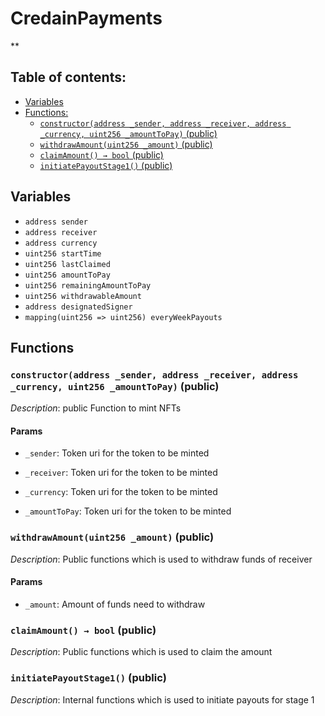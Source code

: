 # CredainPayments
**


## Table of contents:
- [Variables](#variables)
- [Functions:](#functions)
  - [`constructor(address _sender, address _receiver, address _currency, uint256 _amountToPay)` (public) ](#credainpayments-constructor-address-address-address-uint256-)
  - [`withdrawAmount(uint256 _amount)` (public) ](#credainpayments-withdrawamount-uint256-)
  - [`claimAmount() → bool` (public) ](#credainpayments-claimamount--)
  - [`initiatePayoutStage1()` (public) ](#credainpayments-initiatepayoutstage1--)

## Variables <a name="variables"></a>
- `address sender`
- `address receiver`
- `address currency`
- `uint256 startTime`
- `uint256 lastClaimed`
- `uint256 amountToPay`
- `uint256 remainingAmountToPay`
- `uint256 withdrawableAmount`
- `address designatedSigner`
- `mapping(uint256 => uint256) everyWeekPayouts`

## Functions <a name="functions"></a>

### `constructor(address _sender, address _receiver, address _currency, uint256 _amountToPay)` (public) <a name="credainpayments-constructor-address-address-address-uint256-"></a>

*Description*: public Function to mint NFTs


#### Params
 - `_sender`: Token uri for the token to be minted  

 - `_receiver`: Token uri for the token to be minted  

 - `_currency`: Token uri for the token to be minted  

 - `_amountToPay`: Token uri for the token to be minted

### `withdrawAmount(uint256 _amount)` (public) <a name="credainpayments-withdrawamount-uint256-"></a>

*Description*: Public functions which is used to withdraw funds of receiver   


#### Params
 - `_amount`: Amount of funds need to withdraw

### `claimAmount() → bool` (public) <a name="credainpayments-claimamount--"></a>

*Description*: Public functions which is used to claim the amount

### `initiatePayoutStage1()` (public) <a name="credainpayments-initiatepayoutstage1--"></a>

*Description*: Internal functions which is used to initiate payouts for stage 1
